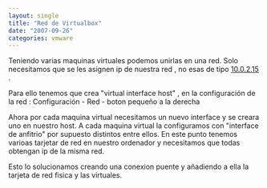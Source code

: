 ```yaml
---
layout: single
title: "Red de Virtualbox"
date: "2007-09-26"
categories: vmware
---
```


Teniendo varias maquinas virtuales podemos unirlas en una red. Solo necesitamos que se les asignen ip de nuestra red , no esas de tipo [10.0.2.15](https://10.0.2.15/) .

Para ello tenemos que crea "virtual interface host" , en la configuración de la red : Configuración - Red - boton pequeño a la derecha

Ahora por cada maquina virtual necesitamos un nuevo interface y se creara uno en nuestro host. A cada maquina virtual la configuramos con "interface de anfitrio" por supuesto distintos entre ellos. En este punto tenemos varioas tarjetar de red en nuestro ordenador y necesitamos que todas obtengan ip de la misma red.

Esto lo solucionamos creando una conexion puente y añadiendo a ella la tarjeta de red fisica y las virtuales.
